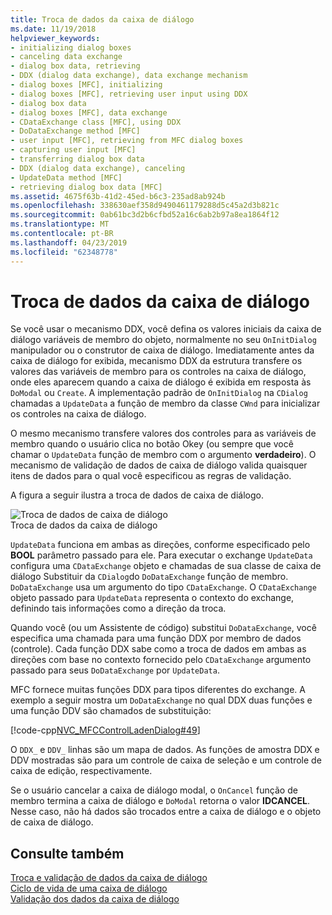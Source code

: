 ```yaml
---
title: Troca de dados da caixa de diálogo
ms.date: 11/19/2018
helpviewer_keywords:
- initializing dialog boxes
- canceling data exchange
- dialog box data, retrieving
- DDX (dialog data exchange), data exchange mechanism
- dialog boxes [MFC], initializing
- dialog boxes [MFC], retrieving user input using DDX
- dialog box data
- dialog boxes [MFC], data exchange
- CDataExchange class [MFC], using DDX
- DoDataExchange method [MFC]
- user input [MFC], retrieving from MFC dialog boxes
- capturing user input [MFC]
- transferring dialog box data
- DDX (dialog data exchange), canceling
- UpdateData method [MFC]
- retrieving dialog box data [MFC]
ms.assetid: 4675f63b-41d2-45ed-b6c3-235ad8ab924b
ms.openlocfilehash: 338630aef358d9490461179288d5c45a2d3b821c
ms.sourcegitcommit: 0ab61bc3d2b6cfbd52a16c6ab2b97a8ea1864f12
ms.translationtype: MT
ms.contentlocale: pt-BR
ms.lasthandoff: 04/23/2019
ms.locfileid: "62348778"
---
```

# <a name="dialog-data-exchange"></a>Troca de dados da caixa de diálogo

Se você usar o mecanismo DDX, você defina os valores iniciais da caixa de diálogo variáveis de membro do objeto, normalmente no seu `OnInitDialog` manipulador ou o construtor de caixa de diálogo. Imediatamente antes da caixa de diálogo for exibida, mecanismo DDX da estrutura transfere os valores das variáveis de membro para os controles na caixa de diálogo, onde eles aparecem quando a caixa de diálogo é exibida em resposta às `DoModal` ou `Create`. A implementação padrão de `OnInitDialog` na `CDialog` chamadas a `UpdateData` a função de membro da classe `CWnd` para inicializar os controles na caixa de diálogo.

O mesmo mecanismo transfere valores dos controles para as variáveis de membro quando o usuário clica no botão Okey (ou sempre que você chamar o `UpdateData` função de membro com o argumento **verdadeiro**). O mecanismo de validação de dados de caixa de diálogo valida quaisquer itens de dados para o qual você especificou as regras de validação.

A figura a seguir ilustra a troca de dados de caixa de diálogo.

![Troca de dados de caixa de diálogo](../mfc/media/vc379d1.gif "troca de dados de caixa de diálogo") <br/>
Troca de dados da caixa de diálogo

`UpdateData` funciona em ambas as direções, conforme especificado pelo **BOOL** parâmetro passado para ele. Para executar o exchange `UpdateData` configura uma `CDataExchange` objeto e chamadas de sua classe de caixa de diálogo Substituir da `CDialog`do `DoDataExchange` função de membro. `DoDataExchange` usa um argumento do tipo `CDataExchange`. O `CDataExchange` objeto passado para `UpdateData` representa o contexto do exchange, definindo tais informações como a direção da troca.

Quando você (ou um Assistente de código) substitui `DoDataExchange`, você especifica uma chamada para uma função DDX por membro de dados (controle). Cada função DDX sabe como a troca de dados em ambas as direções com base no contexto fornecido pelo `CDataExchange` argumento passado para seus `DoDataExchange` por `UpdateData`.

MFC fornece muitas funções DDX para tipos diferentes do exchange. A exemplo a seguir mostra um `DoDataExchange` no qual DDX duas funções e uma função DDV são chamados de substituição:

[!code-cpp[NVC_MFCControlLadenDialog#49](../mfc/codesnippet/cpp/dialog-data-exchange_1.cpp)]

O `DDX_` e `DDV_` linhas são um mapa de dados. As funções de amostra DDX e DDV mostradas são para um controle de caixa de seleção e um controle de caixa de edição, respectivamente.

Se o usuário cancelar a caixa de diálogo modal, o `OnCancel` função de membro termina a caixa de diálogo e `DoModal` retorna o valor **IDCANCEL**. Nesse caso, não há dados são trocados entre a caixa de diálogo e o objeto de caixa de diálogo.

## <a name="see-also"></a>Consulte também

[Troca e validação de dados da caixa de diálogo](../mfc/dialog-data-exchange-and-validation.md)<br/>
[Ciclo de vida de uma caixa de diálogo](../mfc/life-cycle-of-a-dialog-box.md)<br/>
[Validação dos dados da caixa de diálogo](../mfc/dialog-data-validation.md)
